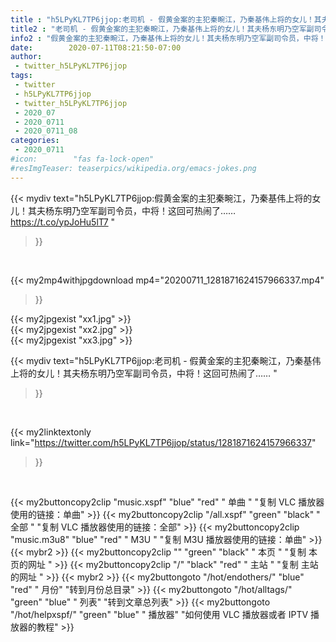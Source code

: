 ```yaml
---
title : "h5LPyKL7TP6jjop:老司机 - 假黄金案的主犯秦畹江，乃秦基伟上将的女儿！其夫杨东明乃空军副司令员，中将！这回可热闹了…… "
title2 : "老司机 - 假黄金案的主犯秦畹江，乃秦基伟上将的女儿！其夫杨东明乃空军副司令员，中将！这回可热闹了…… "
info2 : "假黄金案的主犯秦畹江，乃秦基伟上将的女儿！其夫杨东明乃空军副司令员，中将！这回可热闹了…… https://t.co/ypJoHu5lT7 "
date:        2020-07-11T08:21:50-07:00
author:
 - twitter_h5LPyKL7TP6jjop
tags:
 - twitter
 - h5LPyKL7TP6jjop
 - twitter_h5LPyKL7TP6jjop
 - 2020_07
 - 2020_0711
 - 2020_0711_08
categories:
 - 2020_0711
#icon:        "fas fa-lock-open"
#resImgTeaser: teaserpics/wikipedia.org/emacs-jokes.png
---
```


{{< mydiv text="h5LPyKL7TP6jjop:假黄金案的主犯秦畹江，乃秦基伟上将的女儿！其夫杨东明乃空军副司令员，中将！这回可热闹了…… https://t.co/ypJoHu5lT7 "
>}}
<br>


{{< my2mp4withjpgdownload mp4="20200711_1281871624157966337.mp4"
>}}

{{< my2jpgexist "xx1.jpg" >}}<br>
{{< my2jpgexist "xx2.jpg" >}}<br>
{{< my2jpgexist "xx3.jpg" >}}<br>



{{< mydiv text="h5LPyKL7TP6jjop:老司机 - 假黄金案的主犯秦畹江，乃秦基伟上将的女儿！其夫杨东明乃空军副司令员，中将！这回可热闹了…… "
>}}
<br>

{{< my2linktextonly link="https://twitter.com/h5LPyKL7TP6jjop/status/1281871624157966337"
>}}


<br>

{{< my2buttoncopy2clip "music.xspf"        "blue"   "red"    " 单曲 "  "复制 VLC 播放器使用的链接：单曲" >}} {{< my2buttoncopy2clip "/all.xspf"         "green"  "black"  " 全部 "  "复制 VLC 播放器使用的链接：全部" >}} {{< my2buttoncopy2clip "music.m3u8"        "blue"   "red"    " M3U  "    "复制 M3U 播放器使用的链接：单曲" >}} {{< mybr2 >}} {{< my2buttoncopy2clip ""                  "green"  "black"  " 本页 "    "复制 本页的网址 " >}} {{< my2buttoncopy2clip "/"                 "black"  "red"    " 主站 "    "复制 主站的网址 " >}} {{< mybr2 >}} {{< my2buttongoto      "/hot/endothers/"   "blue"   "red"    " 月份"   "转到月份总目录" >}} {{< my2buttongoto      "/hot/alltags/"     "green"  "blue"   " 列表"   "转到文章总列表" >}} {{< my2buttongoto      "/hot/helpxspf/"    "green"  "blue"   " 播放器" "如何使用 VLC 播放器或者 IPTV 播放器的教程" >}} 
